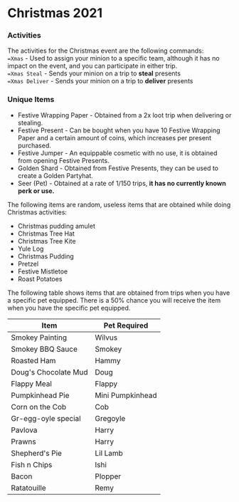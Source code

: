 # Christmas 2021

### Activities

The activities for the Christmas event are the following commands:\
`=Xmas` - Used to assign your minion to a specific team, although it has no impact on the event, and you can participate in either trip.\
`=Xmas Steal` - Sends your minion on a trip to **steal** presents\
`=Xmas Deliver` - Sends your minion on a trip to **deliver** presents

### Unique Items

* Festive Wrapping Paper - Obtained from a 2x loot trip when delivering or stealing.
* Festive Present - Can be bought when you have 10 Festive Wrapping Paper and a certain amount of coins, which increases per present purchased.
* Festive Jumper - An equippable cosmetic with no use, it is obtained from opening Festive Presents.
* Golden Shard - Obtained from Festive Presents, they can be used to create a Golden Partyhat.
* Seer (Pet) - Obtained at a rate of 1/150 trips, **it has no currently known perk or use.**

The following items are random, useless items that are obtained while doing Christmas activities:

* Christmas pudding amulet
* Christmas Tree Hat
* Christmas Tree Kite
* Yule Log
* Christmas Pudding
* Pretzel
* Festive Mistletoe
* Roast Potatoes

The following table shows items that are obtained from trips when you have a specific pet equipped. There is a 50% chance you will receive the item when you have the specific pet equipped.

| Item                 | Pet Required     |
| -------------------- | ---------------- |
| Smokey Painting      | Wilvus           |
| Smokey BBQ Sauce     | Smokey           |
| Roasted Ham          | Hammy            |
| Doug's Chocolate Mud | Doug             |
| Flappy Meal          | Flappy           |
| Pumpkinhead Pie      | Mini Pumpkinhead |
| Corn on the Cob      | Cob              |
| Gr-egg-oyle special  | Gregoyle         |
| Pavlova              | Harry            |
| Prawns               | Harry            |
| Shepherd's Pie       | Lil Lamb         |
| Fish n Chips         | Ishi             |
| Bacon                | Plopper          |
| Ratatouille          | Remy             |
